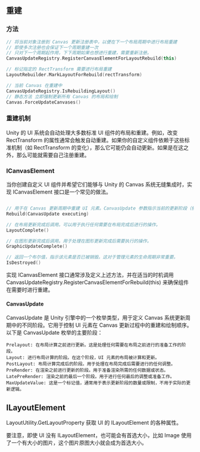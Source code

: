 ## 重建

### 方法

```Cpp
// 将当前对象注册到 Canvas 更新注册表中，以便在下一个布局周期中进行布局重建
// 即使多次注册也会保证下一个周期重建一次
// 只对下一个周期起作用，下下周期如果也想进行重建，需要重新注册。
CanvasUpdateRegistry.RegisterCanvasElementForLayoutRebuild(this)

// 标记指定的 RectTransform 需要进行布局重建
LayoutRebuilder.MarkLayoutForRebuild(rectTransform)

// 当前 Canvas 在重建中
CanvasUpdateRegistry.IsRebuildingLayout() 
// 静态方法 立即强制更新所有 Canvas 的布局和绘制
Canvas.ForceUpdateCanvases() 
```

### 重建机制

Unity 的 UI 系统会自动处理大多数标准 UI 组件的布局和重建。例如，改变 RectTransform 的属性通常会触发自动重建。如果你的自定义组件依赖于这些标准机制（如 RectTransform 的变化），那么它可能仍会自动更新。如果是在这之外，那么可能就需要自己注册重建。

### ICanvasElement

当你创建自定义 UI 组件并希望它们能够与 Unity 的 Canvas 系统无缝集成时，实现 ICanvasElement 接口是一个常见的做法。

```Cpp

// 用于在 Canvas 更新周期中重建 UI 元素。CanvasUpdate 参数指示当前的更新阶段（例如，布局、绘制等）。
Rebuild(CanvasUpdate executing)

// 在布局更新完成后调用。可以用于执行任何需要在布局完成后进行的操作。
LayoutComplete()

// 在图形更新完成后调用。用于处理在图形更新完成后需要执行的操作。
GraphicUpdateComplete()

// 返回一个布尔值，指示该元素是否已被销毁。这对于管理元素的生命周期非常重要。
IsDestroyed()

```

实现 ICanvasElement 接口通常涉及定义上述方法，并在适当的时机调用 CanvasUpdateRegistry.RegisterCanvasElementForRebuild(this) 来确保组件在需要时进行重建。

#### CanvasUpdate

CanvasUpdate 是 Unity 引擎中的一个枚举类型，用于定义 Canvas 系统更新周期中的不同阶段。它用于控制 UI 元素在 Canvas 更新过程中的重建和绘制顺序。以下是 CanvasUpdate 枚举的主要阶段：

    Prelayout: 在布局计算之前进行更新。这是处理任何需要在布局之前进行的准备工作的阶段。
    Layout: 进行布局计算的阶段。在这个阶段，UI 元素的布局被计算和更新。
    PostLayout: 布局计算完成后的阶段。用于处理在布局完成后需要进行的任何调整。
    PreRender: 在渲染之前进行更新的阶段。用于准备渲染所需的任何数据或状态。
    LatePreRender: 渲染之前的最后一个阶段。用于进行任何最后的调整或准备工作。
    MaxUpdateValue: 这是一个标记值，通常用于表示更新阶段的数量或限制，不用于实际的更新逻辑。

## ILayoutElement

LayoutUtility.GetLayoutProperty 获取 UI 的 ILayoutElement 的各种属性。

要注意，即使 UI 没有 ILayoutElement，也可能会有首选大小，比如 Image 使用了一个有大小的图片，这个图片原图大小就会成为首选大小。